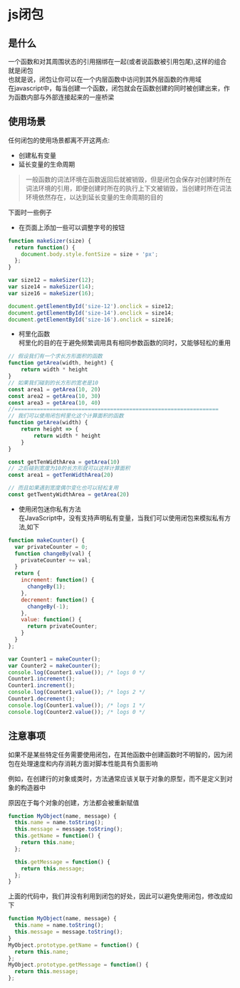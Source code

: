 # js闭包

## 是什么
一个函数和对其周围状态的引用捆绑在一起(或者说函数被引用包尾),这样的组合就是闭包  
也就是说，闭包让你可以在一个内层函数中访问到其外层函数的作用域  
在javascript中，每当创建一个函数，闭包就会在函数创建的同时被创建出来，作为函数内部与外部连接起来的一座桥梁

## 使用场景
任何闭包的使用场景都离不开这两点:
- 创建私有变量
- 延长变量的生命周期
> 一般函数的词法环境在函数返回后就被销毁，但是闭包会保存对创建时所在词法环境的引用，即便创建时所在的执行上下文被销毁，当创建时所在词法环境依然存在，以达到延长变量的生命周期的目的

下面时一些例子
- 在页面上添加一些可以调整字号的按钮
```javascript
function makeSizer(size) {
  return function() {
    document.body.style.fontSize = size + 'px';
  };
}

var size12 = makeSizer(12);
var size14 = makeSizer(14);
var size16 = makeSizer(16);

document.getElementById('size-12').onclick = size12;
document.getElementById('size-14').onclick = size14;
document.getElementById('size-16').onclick = size16;
```
- 柯里化函数  
柯里化的目的在于避免频繁调用具有相同参数函数的同时，又能够轻松的重用
```javascript
// 假设我们有一个求长方形面积的函数
function getArea(width, height) {
    return width * height
}
// 如果我们碰到的长方形的宽老是10
const area1 = getArea(10, 20)
const area2 = getArea(10, 30)
const area3 = getArea(10, 40)
//================================================================
// 我们可以使用闭包柯里化这个计算面积的函数
function getArea(width) {
    return height => {
        return width * height
    }
}

const getTenWidthArea = getArea(10)
// 之后碰到宽度为10的长方形就可以这样计算面积
const area1 = getTenWidthArea(20)

// 而且如果遇到宽度偶尔变化也可以轻松复用
const getTwentyWidthArea = getArea(20)
```
- 使用闭包迷你私有方法  
在JavaScript中，没有支持声明私有变量，当我们可以使用闭包来模拟私有方法,如下
```javascript
function makeCounter() {
  var privateCounter = 0;
  function changeBy(val) {
    privateCounter += val;
  }
  return {
    increment: function() {
      changeBy(1);
    },
    decrement: function() {
      changeBy(-1);
    },
    value: function() {
      return privateCounter;
    }
  }
};

var Counter1 = makeCounter();
var Counter2 = makeCounter();
console.log(Counter1.value()); /* logs 0 */
Counter1.increment();
Counter1.increment();
console.log(Counter1.value()); /* logs 2 */
Counter1.decrement();
console.log(Counter1.value()); /* logs 1 */
console.log(Counter2.value()); /* logs 0 */
```
## 注意事项
如果不是某些特定任务需要使用闭包，在其他函数中创建函数时不明智的，因为闭包在处理速度和内存消耗方面对脚本性能具有负面影响  
 
例如，在创建行的对象或类时，方法通常应该关联于对象的原型，而不是定义到对象的构造器中  

原因在于每个对象的创建，方法都会被重新赋值
```javascript
function MyObject(name, message) {
  this.name = name.toString();
  this.message = message.toString();
  this.getName = function() {
    return this.name;
  };

  this.getMessage = function() {
    return this.message;
  };
}
```
上面的代码中，我们并没有利用到闭包的好处，因此可以避免使用闭包，修改成如下

```javascript
function MyObject(name, message) {
  this.name = name.toString();
  this.message = message.toString();
}
MyObject.prototype.getName = function() {
  return this.name;
};
MyObject.prototype.getMessage = function() {
  return this.message;
};
```
